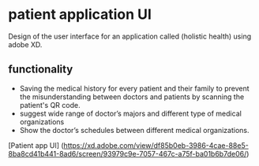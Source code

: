 
# patient application UI

Design of the user interface for an application called (holistic health) using adobe XD.
 

## functionality 
- Saving the medical history for every patient and their family to prevent the misunderstanding between doctors and patients by scanning the patient's QR code.
- suggest wide range of doctor’s majors and different type of medical organizations
- Show the doctor’s schedules between different medical organizations.



[Patient app UI] (https://xd.adobe.com/view/df85b0eb-3986-4cae-88e5-8ba8cd41b441-8ad6/screen/93979c9e-7057-467c-a75f-ba01b6b7de06/)

